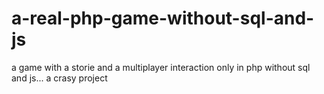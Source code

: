 # a-real-php-game-without-sql-and-js
a game with a storie and a multiplayer interaction only in php without sql and js... a crasy project
